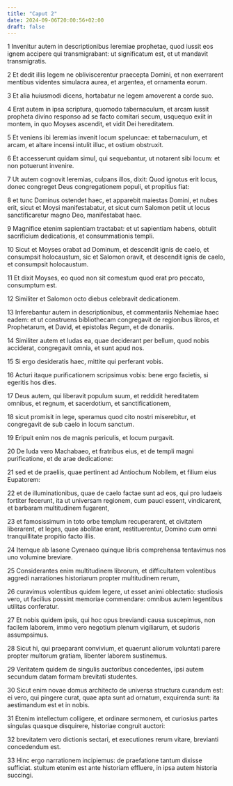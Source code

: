 ```yaml
---
title: "Caput 2"
date: 2024-09-06T20:00:56+02:00
draft: false
---
```



1 Invenitur autem in descriptionibus Ieremiae prophetae, quod iussit eos ignem accipere qui transmigrabant: ut significatum est, et ut mandavit transmigratis.

2 Et dedit illis legem ne obliviscerentur praecepta Domini, et non exerrarent mentibus videntes simulacra aurea, et argentea, et ornamenta eorum.

3 Et alia huiusmodi dicens, hortabatur ne legem amoverent a corde suo.

4 Erat autem in ipsa scriptura, quomodo tabernaculum, et arcam iussit propheta divino responso ad se facto comitari secum, usquequo exiit in montem, in quo Moyses ascendit, et vidit Dei hereditatem.

5 Et veniens ibi Ieremias invenit locum speluncae: et tabernaculum, et arcam, et altare incensi intulit illuc, et ostium obstruxit.

6 Et accesserunt quidam simul, qui sequebantur, ut notarent sibi locum: et non potuerunt invenire.

7 Ut autem cognovit Ieremias, culpans illos, dixit: Quod ignotus erit locus, donec congreget Deus congregationem populi, et propitius fiat:

8 et tunc Dominus ostendet haec, et apparebit maiestas Domini, et nubes erit, sicut et Moysi manifestabatur, et sicut cum Salomon petiit ut locus sanctificaretur magno Deo, manifestabat haec.

9 Magnifice etenim sapientiam tractabat: et ut sapientiam habens, obtulit sacrificium dedicationis, et consummationis templi.

10 Sicut et Moyses orabat ad Dominum, et descendit ignis de caelo, et consumpsit holocaustum, sic et Salomon oravit, et descendit ignis de caelo, et consumpsit holocaustum.

11 Et dixit Moyses, eo quod non sit comestum quod erat pro peccato, consumptum est.

12 Similiter et Salomon octo diebus celebravit dedicationem.

13 Inferebantur autem in descriptionibus, et commentariis Nehemiae haec eadem: et ut construens bibliothecam congregavit de regionibus libros, et Prophetarum, et David, et epistolas Regum, et de donariis.

14 Similiter autem et Iudas ea, quae deciderant per bellum, quod nobis acciderat, congregavit omnia, et sunt apud nos.

15 Si ergo desideratis haec, mittite qui perferant vobis.

16 Acturi itaque purificationem scripsimus vobis: bene ergo facietis, si egeritis hos dies.

17 Deus autem, qui liberavit populum suum, et reddidit hereditatem omnibus, et regnum, et sacerdotium, et sanctificationem,

18 sicut promisit in lege, speramus quod cito nostri miserebitur, et congregavit de sub caelo in locum sanctum.

19 Eripuit enim nos de magnis periculis, et locum purgavit.

20 De Iuda vero Machabaeo, et fratribus eius, et de templi magni purificatione, et de arae dedicatione:

21 sed et de praeliis, quae pertinent ad Antiochum Nobilem, et filium eius Eupatorem:

22 et de illuminationibus, quae de caelo factae sunt ad eos, qui pro Iudaeis fortiter fecerunt, ita ut universam regionem, cum pauci essent, vindicarent, et barbaram multitudinem fugarent,

23 et famosissimum in toto orbe templum recuperarent, et civitatem liberarent, et leges, quae abolitae erant, restituerentur, Domino cum omni tranquillitate propitio facto illis.

24 Itemque ab Iasone Cyrenaeo quinque libris comprehensa tentavimus nos uno volumine breviare.

25 Considerantes enim multitudinem librorum, et difficultatem volentibus aggredi narrationes historiarum propter multitudinem rerum,

26 curavimus volentibus quidem legere, ut esset animi oblectatio: studiosis vero, ut facilius possint memoriae commendare: omnibus autem legentibus utilitas conferatur.

27 Et nobis quidem ipsis, qui hoc opus breviandi causa suscepimus, non facilem laborem, immo vero negotium plenum vigiliarum, et sudoris assumpsimus.

28 Sicut hi, qui praeparant convivium, et quaerunt aliorum voluntati parere propter multorum gratiam, libenter laborem sustinemus.

29 Veritatem quidem de singulis auctoribus concedentes, ipsi autem secundum datam formam brevitati studentes.

30 Sicut enim novae domus architecto de universa structura curandum est: ei vero, qui pingere curat, quae apta sunt ad ornatum, exquirenda sunt: ita aestimandum est et in nobis.

31 Etenim intellectum colligere, et ordinare sermonem, et curiosius partes singulas quasque disquirere, historiae congruit auctori:

32 brevitatem vero dictionis sectari, et executiones rerum vitare, brevianti concedendum est.

33 Hinc ergo narrationem incipiemus: de praefatione tantum dixisse sufficiat. stultum etenim est ante historiam effluere, in ipsa autem historia succingi.


